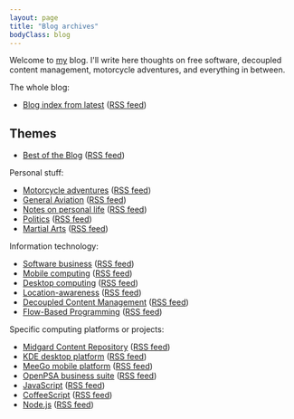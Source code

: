 ```yaml
---
layout: page
title: "Blog archives"
bodyClass: blog
---
```

Welcome to [my](/about/) blog. I'll write here thoughts on free software, decoupled content management, motorcycle adventures, and everything in between.

The whole blog:

* [Blog index from latest](/) ([RSS feed](/blog/rss.xml))

## Themes

* [Best of the Blog](/blog/category/bestof/) ([RSS feed](/blog/category/bestof/rss.xml))

Personal stuff:

* [Motorcycle adventures](/blog/category/motorcycles/) ([RSS feed](/blog/category/motorcycles/rss.xml))
* [General Aviation](/blog/category/flying/) ([RSS feed](/blog/category/flying/rss.xml))
* [Notes on personal life](/blog/category/life/) ([RSS feed](/blog/category/life/rss.xml))
* [Politics](/blog/category/politics/) ([RSS feed](/blog/category/politics/rss.xml))
* [Martial Arts](/blog/category/haidonggumdo/) ([RSS feed](/blog/category/haidonggumdo/rss.xml))

Information technology:

* [Software business](/blog/category/business/) ([RSS feed](/blog/category/business/rss.xml))
* [Mobile computing](/blog/category/mobility/) ([RSS feed](/blog/category/mobility/rss.xml))
* [Desktop computing](/blog/category/desktop/) ([RSS feed](/blog/category/desktop/rss.xml))
* [Location-awareness](/blog/category/geo/) ([RSS feed](/blog/category/geo/rss.xml))
* [Decoupled Content Management](/blog/category/oscom/) ([RSS feed](/blog/category/oscom/rss.xml))
* [Flow-Based Programming](/blog/category/fbp/) ([RSS feed](/blog/category/fbp/rss.xml))

Specific computing platforms or projects:

* [Midgard Content Repository](/blog/category/midgard/) ([RSS feed](/blog/category/midgard/rss.xml))
* [KDE desktop platform](/blog/category/kde/) ([RSS feed](/blog/category/kde/rss.xml))
* [MeeGo mobile platform](/blog/category/meego/) ([RSS feed](/blog/category/meego/rss.xml))
* [OpenPSA business suite](/blog/category/openpsa/) ([RSS feed](/blog/category/openpsa/rss.xml))
* [JavaScript](/blog/category/javascript/) ([RSS feed](/blog/category/javascript/rss.xml))
* [CoffeeScript](/blog/category/coffeescript/) ([RSS feed](/blog/category/coffeescript/rss.xml))
* [Node.js](/blog/category/nodejs/) ([RSS feed](/blog/category/nodejs/rss.xml))
